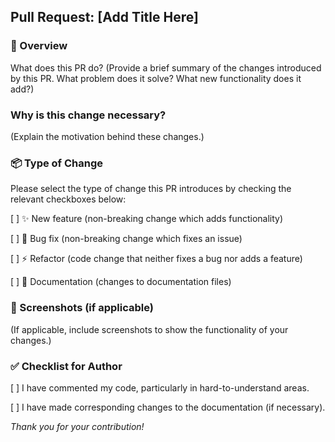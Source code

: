 ## Pull Request: [Add Title Here] 

### 🚀 Overview
What does this PR do?
(Provide a brief summary of the changes introduced by this PR. What problem does it solve? What new functionality does it add?)

### Why is this change necessary?
(Explain the motivation behind these changes.)

### 📦 Type of Change
Please select the type of change this PR introduces by checking the relevant checkboxes below:

[ ] ✨ New feature (non-breaking change which adds functionality)

[ ] 🐛 Bug fix (non-breaking change which fixes an issue)

[ ] ⚡ Refactor (code change that neither fixes a bug nor adds a feature)

[ ] 📝 Documentation (changes to documentation files)


### 📸 Screenshots (if applicable)
(If applicable, include screenshots to show the functionality of your changes.)

### ✅ Checklist for Author

[ ] I have commented my code, particularly in hard-to-understand areas.

[ ] I have made corresponding changes to the documentation (if necessary).

*Thank you for your contribution!*

